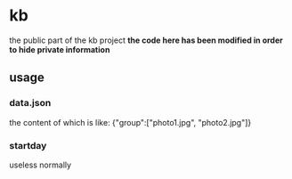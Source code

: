 # kb
the public part of the kb project
**the code here has been modified in order to hide private information**
## usage
### data.json
the content of which is like: {"group":["photo1.jpg", "photo2.jpg"]}
### startday
useless normally
